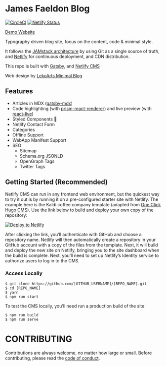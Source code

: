 # James Faeldon Blog

[![CircleCI](https://circleci.com/gh/faeldon/faeldon-website.svg?style=svg)](https://circleci.com/gh/faeldon/faeldon-website) [![Netlify Status](https://api.netlify.com/api/v1/badges/9289d080-75b7-43d4-bf90-16af8b0467da/deploy-status)](https://app.netlify.com/sites/faeldon/deploys)

[Demo Website](https://james.faeldon.com)

Typography driven blog site, focus on the content, code & minimal style.

It follows the [JAMstack architecture](https://jamstack.org) by using Git as a single source of truth, and [Netlify](https://www.netlify.com) for continuous deployment, and CDN distribution.

This repo is built with [Gatsby](https://www.gatsbyjs.org/), and [Netlify CMS](https://www.netlifycms.org)

Web design by [LekoArts Minimal Blog](https://github.com/LekoArts/gatsby-starter-minimal-blog)

## Features

- Articles in MDX ([gatsby-mdx](https://github.com/ChristopherBiscardi/gatsby-mdx))
- Code highlighting (with [prism-react-renderer](https://github.com/FormidableLabs/prism-react-renderer)) and live preview (with [react-live](https://github.com/FormidableLabs/react-live))
- Styled Components 💅
- Netlify Contact Form
- Categories
- Offline Support
- WebApp Manifest Support
- SEO
  - Sitemap
  - Schema.org JSONLD
  - OpenGraph Tags
  - Twitter Tags

## Getting Started (Recommended)

Netlify CMS can run in any frontend web environment, but the quickest way to try it out is by running it on a pre-configured starter site with Netlify. The example here is the Kaldi coffee company template (adapted from [One Click Hugo CMS](https://github.com/netlify-templates/one-click-hugo-cms)). Use the link below to build and deploy your own copy of the repository:

[![Deploy to Netlify](https://www.netlify.com/img/deploy/button.svg)](https://app.netlify.com/start/deploy?repository=https://github.com/faeldon/faeldon-website&amp;stack=cms)

After clicking the link, you’ll authenticate with GitHub and choose a repository name. Netlify will then automatically create a repository in your GitHub account with a copy of the files from the template. Next, it will build and deploy the new site on Netlify, bringing you to the site dashboard when the build is complete. Next, you’ll need to set up Netlify’s Identity service to authorize users to log in to the CMS.


### Access Locally
```
$ git clone https://github.com/[GITHUB_USERNAME]/[REPO_NAME].git
$ cd [REPO_NAME]
$ yarn
$ npm run start
```

To test the CMS locally, you'll need run a production build of the site:
```
$ npm run build
$ npm run serve
```

# CONTRIBUTING

Contributions are always welcome, no matter how large or small. Before contributing,
please read the [code of conduct](CODE_OF_CONDUCT.md).
